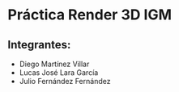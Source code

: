 # Práctica Render 3D IGM

## Integrantes:
- Diego Martínez Villar
- Lucas José Lara García
- Julio Fernández Fernández